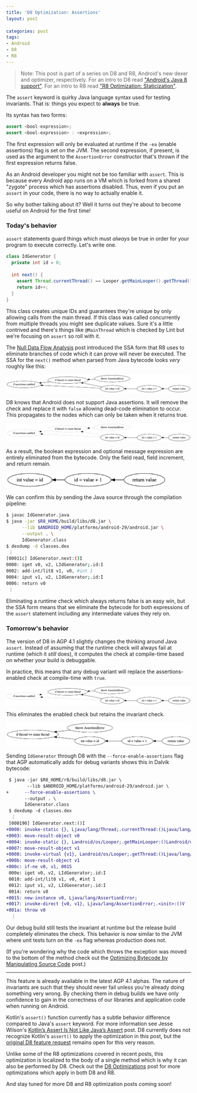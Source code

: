 ```yaml
---
title: 'D8 Optimization: Assertions'
layout: post

categories: post
tags:
- Android
- D8
- R8
---
```


> Note: This post is part of a series on D8 and R8, Android's new dexer and optimizer, respectively. For an intro to D8 read ["Android's Java 8 support"](/androids-java-8-support/). For an intro to R8 read ["R8 Optimization: Staticization"](/r8-optimization-staticization/).

The `assert` keyword is quirky Java language syntax used for testing invariants. That is: things you expect to **always** be true.

Its syntax has two forms:
```java
assert <bool-expression>;
assert <bool-expression> : <expression>;
```
The first expression will only be evaluated at runtime if the `-ea` (enable assertions) flag is set on the JVM. The second expression, if present, is used as the argument to the `AssertionError` constructor that's thrown if the first expression returns false.

As an Android developer you might not be too familiar with `assert`. This is because every Android app runs on a VM which is forked from a shared "zygote" process which has assertions disabled. Thus, even if you put an `assert` in your code, there is no way to actually enable it.

So why bother talking about it? Well it turns out they're about to become useful on Android for the first time!

### Today's behavior

`assert` statements guard things which must _always_ be true in order for your program to execute correctly. Let's write one.
```java
class IdGenerator {
  private int id = 0;

  int next() {
    assert Thread.currentThread() == Looper.getMainLooper().getThread();
    return id++;
  }
}
```

This class creates unique IDs and guarantees they're unique by only allowing calls from the main thread. If this class was called concurrently from multiple threads you might see duplicate values. Sure it's a little contrived and there's things like `@MainThread` which is checked by Lint but we're focusing on `assert` so roll with it.

The [Null Data Flow Analysis][ndfa] post introduced the SSA form that R8 uses to eliminate branches of code which it can prove will never be executed. The SSA for the `next()` method when parsed from Java bytecode looks _very_ roughly like this:

 [ndfa]: /r8-optimization-null-data-flow-analysis-part-1/

<!--
digraph G {
  rankdir="RL";
  "if thread == main thread" -> "if assertions enabled"
  "throw AssertionError" -> "if thread == main thread"
  "int value = id" -> "if thread == main thread"
  "int value = id" -> "if assertions enabled"
  "id = value + 1" -> "int value = id"
  "return value" -> "id = value + 1"
}
-->
<a href="/static/post-image/assert-1.png"><img src="/static/post-image/assert-1.png"/></a>

D8 knows that Android does not support Java assertions. It will remove the check and replace it with `false` allowing dead-code elimination to occur. This propagates to the nodes which can only be taken when it returns true.

<!--
digraph G {
  rankdir="RL";
  
  "if assertions enabled" [style=dotted]
  "if thread == main thread"[style=dotted]
  "throw AssertionError" [style=dotted]
  
  "if thread == main thread" -> "if assertions enabled" [style=dotted]
  "throw AssertionError" -> "if thread == main thread" [style=dotted]
  "int value = id" -> "if thread == main thread" [style=dotted]
  "int value = id" -> "if assertions enabled" [style=dotted]
  "id = value + 1" -> "int value = id"
  "return value" -> "id = value + 1"
}
-->
<a href="/static/post-image/assert-2.png"><img src="/static/post-image/assert-2.png"/></a>

As a result, the boolean expression and optional message expression are entirely eliminated from the bytecode. Only the field read, field increment, and return remain.

<!--
digraph G {
  rankdir="RL";
  "id = value + 1" -> "int value = id"
  "return value" -> "id = value + 1"
}
-->
<a href="/static/post-image/assert-3.png"><img src="/static/post-image/assert-3.png" style="max-height: 43px"/></a>

We can confirm this by sending the Java source through the compilation pipeline:
```bash
$ javac IdGenerator.java
$ java -jar $R8_HOME/build/libs/d8.jar \
      --lib $ANDROID_HOME/platforms/android-29/android.jar \
      --output . \
      IdGenerator.class
$ dexdump -d classes.dex
 ⋮
[00011c] IdGenerator.next:()I
0000: iget v0, v2, LIdGenerator;.id:I
0002: add-int/lit8 v1, v0, #int 1
0004: iput v1, v2, LIdGenerator;.id:I
0006: return v0
 ⋮
```

Eliminating a runtime check which always returns false is an easy win, but the SSA form means that we eliminate the bytecode for both expressions of the `assert` statement including any intermediate values they rely on.

### Tomorrow's behavior

The version of D8 in AGP 4.1 slightly changes the thinking around Java `assert`. Instead of assuming that the runtime check will always fail at runtime (which it _still_ does), it computes the check at compile-time based on whether your build is debuggable.

In practice, this means that any debug variant will replace the assertions-enabled check at compile-time with `true`.

<!--
digraph G {
  rankdir="RL";
  
  "if assertions enabled" [style=dotted]
  
  "if thread == main thread" -> "if assertions enabled" [style=dotted]
  "throw AssertionError" -> "if thread == main thread"
  "int value = id" -> "if thread == main thread"
  "int value = id" -> "if assertions enabled" [style=dotted]
  "id = value + 1" -> "int value = id"
  "return value" -> "id = value + 1"
}
-->
<a href="/static/post-image/assert-4.png"><img src="/static/post-image/assert-4.png"/></a>

This eliminates the enabled check but retains the invariant check.

<!--
digraph G {
  rankdir="RL";
  
  "throw AssertionError" -> "if thread == main thread"
  "int value = id" -> "if thread == main thread"
  "id = value + 1" -> "int value = id"
  "return value" -> "id = value + 1"
}
-->
<a href="/static/post-image/assert-5.png"><img src="/static/post-image/assert-5.png" style="max-height:97px"/></a>

Sending `IdGenerator` through D8 with the `--force-enable-assertions` flag that AGP automatically adds for debug variants shows this in Dalvik bytecode:
```diff
 $ java -jar $R8_HOME/r8/build/libs/d8.jar \
        --lib $ANDROID_HOME/platforms/android-29/android.jar \
+      --force-enable-assertions \
       --output . \
       IdGenerator.class
 $ dexdump -d classes.dex
  ⋮
 [000190] IdGenerator.next:()I
+0000: invoke-static {}, Ljava/lang/Thread;.currentThread:()Ljava/lang/Thread;
+0003: move-result-object v0
+0004: invoke-static {}, Landroid/os/Looper;.getMainLooper:()Landroid/os/Looper;
+0007: move-result-object v1
+0008: invoke-virtual {v1}, Landroid/os/Looper;.getThread:()Ljava/lang/Thread;
+000b: move-result-object v1
+000c: if-ne v0, v1, 0015
 000e: iget v0, v2, LIdGenerator;.id:I
 0010: add-int/lit8 v1, v0, #int 1
 0012: iput v1, v2, LIdGenerator;.id:I
 0014: return v0
+0015: new-instance v0, Ljava/lang/AssertionError;
+0017: invoke-direct {v0, v1}, Ljava/lang/AssertionError;.<init>:()V
+001a: throw v0
  ⋮
```

Our debug build still tests the invariant at runtime but the release build completely eliminates the check. This behavior is now similar to the JVM where unit tests turn on the `-ea` flag whereas production does not.

(If you're wondering why the code which throws the exception was moved to the bottom of the method check out the [Optimizing Bytecode by Manipulating Source Code](/optimizing-bytecode-by-manipulating-source-code/) post.)

---

This feature is already available in the latest AGP 4.1 alphas. The nature of invariants are such that they should never fail unless you're already doing something very wrong. By checking them in debug builds we have only confidence to gain in the correctness of our libraries and application code when running on Android.

Kotlin's `assert()` function currently has a subtle behavior difference compared to Java's `assert` keyword. For more information see Jesse Wilson's [Kotlin’s Assert Is Not Like Java’s Assert](https://publicobject.com/2019/11/18/kotlins-assert-is-not-like-javas-assert/) post. D8 currently does not recognize Kotlin's `assert()` to apply the optimization in this post, but the [original D8 feature request](https://issuetracker.google.com/issues/139898386) remains open for this very reason.

Unlike some of the R8 optimizations covered in recent posts, this optimization is localized to the body of a single method which is why it can also be performed by D8. Check out the [D8 Optimizations](/d8-optimizations/) post for more optimizations which apply in both D8 and R8.

And stay tuned for more D8 and R8 optimization posts coming soon!
